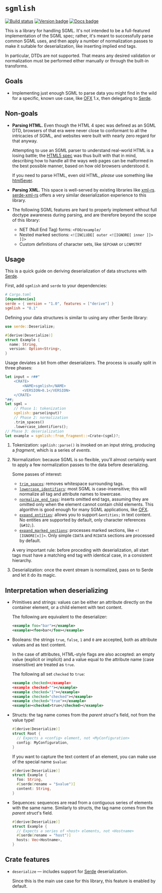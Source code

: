 `sgmlish`
=========

[![Build status]](https://github.com/mernen/sgmlish/actions/workflows/ci.yml)
[![Version badge]](https://crates.io/crates/sgmlish)
[![Docs badge]](https://docs.rs/sgmlish)

This is a library for handling SGML. It's not intended to be a full-featured
implementation of the SGML spec; rather, it's meant to successfully parse
common SGML uses, and then apply a number of normalization passes to make it
suitable for deserialization, like inserting implied end tags.

In particular, DTDs are not supported. That means any desired validation or
normalization must be performed either manually or through the built-in
transforms.


## Goals

* Implementing just enough SGML to parse data you might find in the wild
  for a specific, known use case, like [OFX] 1.x, then delegating to [Serde].


## Non-goals

* **Parsing HTML.** Even though the HTML 4 spec was defined as an SGML DTD,
  browsers of that era were never close to conformant to all the intricacies of
  SGML, and websites were built with nearly zero regard for that anyway.

  Attempting to use an SGML parser to understand real-world HTML is a losing battle;
  the [HTML5 spec] was thus built with that in mind, describing how to handle
  all the ways web pages can be malformed in the best possible manner, based on
  how old browsers understood it.

  If you need to parse HTML, even old HTML, *please* use something like [html5ever].

* **Parsing XML.** This space is well-served by existing libraries like [xml-rs].
  [serde-xml-rs] offers a very similar deserialization experience to this library.

* The following SGML features are hard to properly implement without full doctype
  awareness during parsing, and are therefore beyond the scope of this library:
  * NET (Null End Tag) forms: `<FOO/example/`
  * Nested marked sections: `<![INCLUDE[ outer <![IGNORE[ inner ]]> ]]>`
  * Custom definitions of character sets, like `SEPCHAR` or `LCNMSTRT`


## Usage

This is a quick guide on deriving deserialization of data structures with [Serde].

First, add `sgmlish` and `serde` to your dependencies:

```toml
# Cargo.toml
[dependencies]
serde = { version = "1.0", features = ["derive"] }
sgmlish = "0.1"
```

Defining your data structures is similar to using any other Serde library:

```rust
use serde::Deserialize;

#[derive(Deserialize)]
struct Example {
  name: String,
  version: Option<String>,
}
```

Usage deviates a bit from other deserializers. The process is usually split in three phases:

```rust
let input = r##"
    <CRATE>
        <NAME>sgmlish</NAME>
        <VERSION>0.1</VERSION>
    </CRATE>
"##;
let sgml =
    // Phase 1: tokenization
    sgmlish::parse(input)?
    // Phase 2: normalization
    .trim_spaces()
    .lowercase_identifiers();
// Phase 3: deserialization
let example = sgmlish::from_fragment::<Crate>(sgml)?;
```

1.  Tokenization: `sgmlish::parse()` is invoked on an input string, producing a
    *fragment*, which is a series of *events*.

2.  Normalization: because SGML is so flexible, you'll almost certainly want to
    apply a few normalization passes to the data before deserializing.

    Some passes of interest:

    * [`trim_spaces`]: removes whitespace surrounding tags.
    * [`lowercase_identifiers`]: most SGML is case-insensitive; this will
      normalize all tag and attribute names to lowercase.
    * [`normalize_end_tags`]: inserts omitted end tags, assuming they are
      omitted only when the element cannot contain child elements.
      This algorithm is good enough for many SGML applications, like [OFX].
    * [`expand_entities`]: allows you to support `&entities;` in text content.
      No entities are supported by default, only character references (`&#32;`).
    * [`expand_marked_sections`]: processes marked sections, like `<![IGNORE[x]]>`.
      Only simple `CDATA` and `RCDATA` sections are processed by default.

    A very important rule: before proceding with deserialization, all start tags
    must have a matching end tag with identical case, in a consistent hierarchy.

3.  Deserialization: once the event stream is normalized, pass on to Serde
    and let it do its magic.


## Interpretation when deserializing

* Primitives and strings: values can be either an attribute directly on the
  container element, or a child element with text content.

  The following are equivalent to the deserializer:

  ```xml
  <example foo="bar"></example>
  <example><foo>bar</foo></example>
  ```

* Booleans: the strings `true`, `false`, `1` and `0` are accepted,
  both as attribute values and as text content.

  In the case of attributes, HTML-style flags are also accepted:
  an empty value (explicit or implicit) and a value equal to the attribute name
  (case insensitive) are treated as `true`.

  The following all set `checked` to `true`:

  ```xml
  <example checked></example>
  <example checked=""></example>
  <example checked="1"></example>
  <example checked="checked"></example>
  <example checked="true"></example>
  <example><checked>true</checked></example>
  ```

* Structs: the tag name comes from the *parent struct*'s field, not from the value type!

  ```rust
  #[derive(Deserialize)]
  struct Root {
    // Expects a <config> element, not <MyConfiguration>
    config: MyConfiguration,
  }
  ```

  If you want to capture the text content of an element, you can make use of
  the special name `$value`:

  ```rust
  #[derive(Deserialize)]
  struct Example {
    foo: String,
    #[serde(rename = "$value")]
    content: String,
  }
  ```

* Sequences: sequences are read from a contiguous series of elements
  with the same name.
  Similarly to structs, the tag name comes from the *parent struct*'s field.

  ```rust
  #[derive(Deserialize)]
  struct Example {
    // Expects a series of <host> elements, not <Hostname>
    #[serde(rename = "host")]
    hosts: Vec<Hostname>,
  }
  ```


## Crate features

* `deserialize` — includes support for [Serde] deserialization.

  Since this is the main use case for this library, this feature is enabled by default.


[HTML5 spec]: https://html.spec.whatwg.org/multipage/parsing.html#parsing
[html5ever]: https://lib.rs/crates/html5ever
[OFX]: https://en.wikipedia.org/wiki/Open_Financial_Exchange
[Serde]: https://serde.rs
[serde-xml-rs]: https://lib.rs/crates/serde-xml-rs
[xml-rs]: https://lib.rs/crates/xml-rs
[`expand_entities`]: https://docs.rs/sgmlish/*/sgmlish/struct.SgmlFragment.html#method.expand_entities
[`expand_marked_sections`]: https://docs.rs/sgmlish/*/sgmlish/struct.SgmlFragment.html#method.expand_marked_sections
[`lowercase_identifiers`]: https://docs.rs/sgmlish/*/sgmlish/struct.SgmlFragment.html#method.lowercase_identifiers
[`normalize_end_tags`]: https://docs.rs/sgmlish/*/sgmlish/struct.SgmlFragment.html#method.normalize_end_tags
[`trim_spaces`]: https://docs.rs/sgmlish/*/sgmlish/struct.SgmlFragment.html#method.trim_spaces

[Build status]: https://github.com/mernen/sgmlish/actions/workflows/ci.yml/badge.svg
[Version badge]: https://img.shields.io/crates/v/sgmlish.svg
[Docs badge]: https://img.shields.io/docsrs/sgmlish
